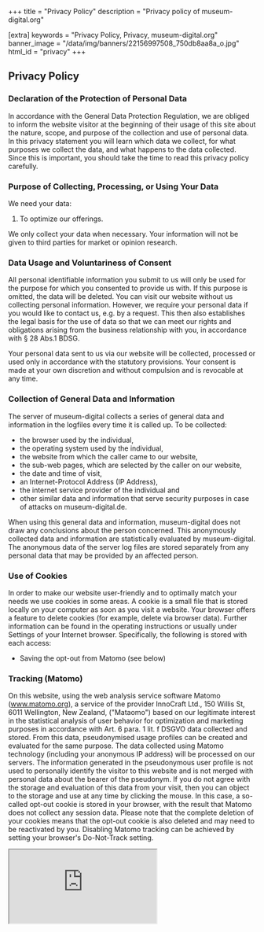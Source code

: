 +++
title = "Privacy Policy"
description = "Privacy policy of museum-digital.org"

[extra]
keywords = "Privacy Policy, Privacy, museum-digital.org"
banner_image = "/data/img/banners/22156997508_750db8aa8a_o.jpg"
html_id = "privacy"
+++

## Privacy Policy

### Declaration of the Protection of Personal Data

In accordance with the General Data Protection Regulation, we are obliged to inform the website visitor at the beginning of their usage of this site about the nature, scope, and purpose of the collection and use of personal data. In this privacy statement you will learn which data we collect, for what purposes we collect the data, and what happens to the data collected. Since this is important, you should take the time to read this privacy policy carefully.

### Purpose of Collecting, Processing, or Using Your Data

We need your data:

1. To optimize our offerings.

We only collect your data when necessary. Your information will not be given to third parties for market or opinion research.

### Data Usage and Voluntariness of Consent

All personal identifiable information you submit to us will only be used for the purpose for which you consented to provide us with. If this purpose is omitted, the data will be deleted. You can visit our website without us collecting personal information. However, we require your personal data if you would like to contact us, e.g. by a request. This then also establishes the legal basis for the use of data so that we can meet our rights and obligations arising from the business relationship with you, in accordance with § 28 Abs.1 BDSG.

Your personal data sent to us via our website will be collected, processed or used only in accordance with the statutory provisions. Your consent is made at your own discretion and without compulsion and is revocable at any time.

### Collection of General Data and Information

The server of museum-digital collects a series of general data and information in the logfiles every time it is called up. To be collected:

- the browser used by the individual,
- the operating system used by the individual,
- the website from which the caller came to our website,
- the sub-web pages, which are selected by the caller on our website,
- the date and time of visit,
- an Internet-Protocol Address (IP Address),
- the internet service provider of the individual and
- other similar data and information that serve security purposes in case of attacks on museum-digital.de.

When using this general data and information, museum-digital does not draw any conclusions about the person concerned. This anonymously collected data and information are statistically evaluated by museum-digital. The anonymous data of the server log files are stored separately from any personal data that may be provided by an affected person.

### Use of Cookies

In order to make our website user-friendly and to optimally match your needs we use cookies in some areas. A cookie is a small file that is stored locally on your computer as soon as you visit a website. Your browser offers a feature to delete cookies (for example, delete via browser data). Further information can be found in the operating instructions or usually under Settings of your Internet browser. Specifically, the following is stored with each access:

- Saving the opt-out from Matomo (see below)

### Tracking (Matomo)

On this website, using the web analysis service software Matomo (www.matomo.org), a service of the provider InnoCraft Ltd., 150 Willis St, 6011 Wellington, New Zealand, ("Mataomo") based on our legitimate interest in the statistical analysis of user behavior for optimization and marketing purposes in accordance with Art. 6 para. 1 lit. f DSGVO data collected and stored. From this data, pseudonymised usage profiles can be created and evaluated for the same purpose. The data collected using Matomo technology (including your anonymous IP address) will be processed on our servers. The information generated in the pseudonymous user profile is not used to personally identify the visitor to this website and is not merged with personal data about the bearer of the pseudonym. If you do not agree with the storage and evaluation of this data from your visit, then you can object to the storage and use at any time by clicking the mouse. In this case, a so-called opt-out cookie is stored in your browser, with the result that Matomo does not collect any session data. Please note that the complete deletion of your cookies means that the opt-out cookie is also deleted and may need to be reactivated by you. Disabling Matomo tracking can be achieved by setting your browser's Do-Not-Track setting.

<iframe style="" src="https://museum-digital.jrenslin.de/piwik/index.php?module=CoreAdminHome&amp;action=optOut&amp;language=en&amp;backgroundColor=&amp;fontColor=&amp;fontSize=1.2em&amp;fontFamily=Arial" ugndcxsn0=""></iframe>
